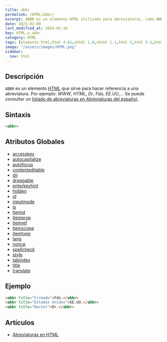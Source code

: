 ```yaml
---
title: abbr
permalink: /HTML/abbr/
excerpt: ABBR es un elemento HTML utilizado para abreviaturas, como WWW, HTML, Dr, Fdo, EE.UU. Para más información, consulta Abreviaturas del español.
date: 2023-02-09
last_modified_at: 2024-01-10
key: HTML.a.abbr
category: HTML
tags: [elemento html,html 4.01,xhtml 1.0,xhtml 1.1,html 5,html 5.1,html 5.2]
image: "/assets/images/HTML.png"
sidebar:
  nav: html
---
```


## Descripción


`ABBR` es un elemento [HTML](https://www.manualweb.net/html/) que sirve para hacer referencia a una abreviatura. Por ejemplo: _WWW_, _HTML_, _Dr_, _Fdo_, _EE.UU_,… Se puede consultar un [listado de abreviaturas en Abreviaturas del español](http://dropby.com/Genealogia/abreviaturas.html)**.**


## Sintaxis


```html
<abbr>
```


## Atributos Globales

- [accesskey](/HTML/accesskey/)
- [autocapitalize](/HTML/autocapitalize/)
- [autofocus](/HTML/autofocus/)
- [contenteditable](/HTML/contenteditable/)
- [dir](/HTML/dir/)
- [draggable](/HTML/draggable/)
- [enterkeyhint](/HTML/enterkeyhint/)
- [hidden](/HTML/hidden/)
- [id](https://www.w3api.com/HTML/id/)
- [inputmode](/HTML/inputmode/)
- [is](/HTML/is/)
- [itemid](/HTML/itemid/)
- [itemprop](/HTML/itemprop/)
- [itemref](/HTML/itemref/)
- [itemscope](/HTML/itemscope/)
- [itemtype](/HTML/itemtype/)
- [lang](/HTML/lang/)
- [nonce](/HTML/nonce/)
- [spellcheck](/HTML/spellcheck/)
- [style](/HTML/style/)
- [tabindex](/HTML/tabindex/)
- [title](/HTML/title/)
- [translate](/HTML/translate/)

## Ejemplo


```html
<abbr title="Firmado">Fdo.</abbr>
<abbr title="Estados Unidos">EE.UU.</abbr>
<abbr title="Doctor">Dr.</abbr>
```


## Artículos

- [Abreviaturas en HTML](http://lineadecodigo.com/html/abreviaturas-en-html/)
